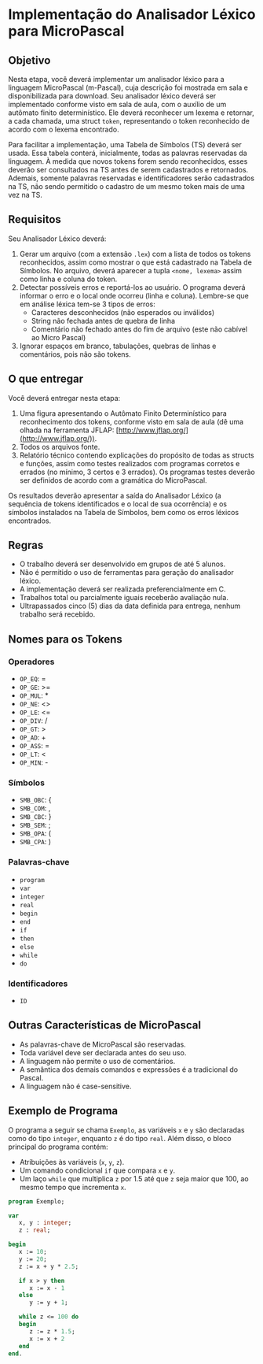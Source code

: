 # Implementação do Analisador Léxico para MicroPascal

## Objetivo

Nesta etapa, você deverá implementar um analisador léxico para a linguagem MicroPascal (m-Pascal), cuja descrição foi mostrada em sala e disponibilizada para download. Seu analisador léxico deverá ser implementado conforme visto em sala de aula, com o auxílio de um autômato finito determinístico. Ele deverá reconhecer um lexema e retornar, a cada chamada, uma struct `token`, representando o token reconhecido de acordo com o lexema encontrado.

Para facilitar a implementação, uma Tabela de Símbolos (TS) deverá ser usada. Essa tabela conterá, inicialmente, todas as palavras reservadas da linguagem. À medida que novos tokens forem sendo reconhecidos, esses deverão ser consultados na TS antes de serem cadastrados e retornados. Ademais, somente palavras reservadas e identificadores serão cadastrados na TS, não sendo permitido o cadastro de um mesmo token mais de uma vez na TS.

## Requisitos

Seu Analisador Léxico deverá:

1. Gerar um arquivo (com a extensão `.lex`) com a lista de todos os tokens reconhecidos, assim como mostrar o que está cadastrado na Tabela de Símbolos. No arquivo, deverá aparecer a tupla `<nome, lexema>` assim como linha e coluna do token.
2. Detectar possíveis erros e reportá-los ao usuário. O programa deverá informar o erro e o local onde ocorreu (linha e coluna). Lembre-se que em análise léxica tem-se 3 tipos de erros:
   - Caracteres desconhecidos (não esperados ou inválidos)
   - String não fechada antes de quebra de linha
   - Comentário não fechado antes do fim de arquivo (este não cabível ao Micro Pascal)
3. Ignorar espaços em branco, tabulações, quebras de linhas e comentários, pois não são tokens.

## O que entregar

Você deverá entregar nesta etapa:

1. Uma figura apresentando o Autômato Finito Determinístico para reconhecimento dos tokens, conforme visto em sala de aula (dê uma olhada na ferramenta JFLAP: [http://www.jflap.org/](http://www.jflap.org/)).
2. Todos os arquivos fonte.
3. Relatório técnico contendo explicações do propósito de todas as structs e funções, assim como testes realizados com programas corretos e errados (no mínimo, 3 certos e 3 errados). Os programas testes deverão ser definidos de acordo com a gramática do MicroPascal.

Os resultados deverão apresentar a saída do Analisador Léxico (a sequência de tokens identificados e o local de sua ocorrência) e os símbolos instalados na Tabela de Símbolos, bem como os erros léxicos encontrados.

## Regras

- O trabalho deverá ser desenvolvido em grupos de até 5 alunos.
- Não é permitido o uso de ferramentas para geração do analisador léxico.
- A implementação deverá ser realizada preferencialmente em C.
- Trabalhos total ou parcialmente iguais receberão avaliação nula.
- Ultrapassados cinco (5) dias da data definida para entrega, nenhum trabalho será recebido.

## Nomes para os Tokens

### Operadores

- `OP_EQ`: =
- `OP_GE`: >=
- `OP_MUL`: *
- `OP_NE`: <>
- `OP_LE`: <=
- `OP_DIV`: /
- `OP_GT`: >
- `OP_AD`: +
- `OP_ASS`: =
- `OP_LT`: <
- `OP_MIN`: -

### Símbolos

- `SMB_OBC`: {
- `SMB_COM`: ,
- `SMB_CBC`: }
- `SMB_SEM`: ;
- `SMB_OPA`: (
- `SMB_CPA`: )

### Palavras-chave

- `program`
- `var`
- `integer`
- `real`
- `begin`
- `end`
- `if`
- `then`
- `else`
- `while`
- `do`

### Identificadores

- `ID`

## Outras Características de MicroPascal

- As palavras-chave de MicroPascal são reservadas.
- Toda variável deve ser declarada antes do seu uso.
- A linguagem não permite o uso de comentários.
- A semântica dos demais comandos e expressões é a tradicional do Pascal.
- A linguagem não é case-sensitive.

## Exemplo de Programa

O programa a seguir se chama `Exemplo`, as variáveis `x` e `y` são declaradas como do tipo `integer`, enquanto `z` é do tipo `real`. Além disso, o bloco principal do programa contém:

- Atribuições às variáveis (`x`, `y`, `z`).
- Um comando condicional `if` que compara `x` e `y`.
- Um laço `while` que multiplica `z` por 1.5 até que `z` seja maior que 100, ao mesmo tempo que incrementa `x`.

```pascal
program Exemplo;

var
   x, y : integer;
   z : real;

begin
   x := 10;
   y := 20;
   z := x + y * 2.5;

   if x > y then
      x := x - 1
   else
      y := y + 1;

   while z <= 100 do
   begin
      z := z * 1.5;
      x := x + 2
   end
end.
